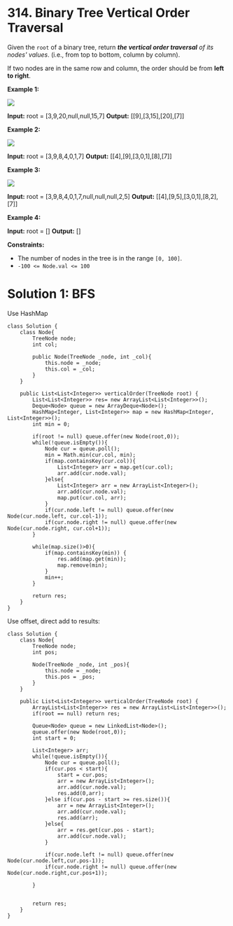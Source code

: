 # 314. Binary Tree Vertical Order Traversal
Given the  `root`  of a binary tree, return  _**the vertical order traversal**  of its nodes' values_. (i.e., from top to bottom, column by column).

If two nodes are in the same row and column, the order should be from  **left to right**.

**Example 1:**

![](https://assets.leetcode.com/uploads/2021/01/28/vtree1.jpg)

**Input:** root = [3,9,20,null,null,15,7]
**Output:** [[9],[3,15],[20],[7]]

**Example 2:**

![](https://assets.leetcode.com/uploads/2021/01/28/vtree2-1.jpg)

**Input:** root = [3,9,8,4,0,1,7]
**Output:** [[4],[9],[3,0,1],[8],[7]]

**Example 3:**

![](https://assets.leetcode.com/uploads/2021/01/28/vtree2.jpg)

**Input:** root = [3,9,8,4,0,1,7,null,null,null,2,5]
**Output:** [[4],[9,5],[3,0,1],[8,2],[7]]

**Example 4:**

**Input:** root = []
**Output:** []

**Constraints:**

-   The number of nodes in the tree is in the range  `[0, 100]`.
-   `-100 <= Node.val <= 100`

# Solution 1:  BFS
Use HashMap 
```
class Solution {
    class Node{
        TreeNode node;
        int col;
        
        public Node(TreeNode _node, int _col){
            this.node = _node;
            this.col = _col;
        }
    }
    
    public List<List<Integer>> verticalOrder(TreeNode root) {
        List<List<Integer>> res= new ArrayList<List<Integer>>();
        Deque<Node> queue = new ArrayDeque<Node>();
        HashMap<Integer, List<Integer>> map = new HashMap<Integer, List<Integer>>();
        int min = 0;
        
        if(root != null) queue.offer(new Node(root,0));
        while(!queue.isEmpty()){
            Node cur = queue.poll();
            min = Math.min(cur.col, min);
            if(map.containsKey(cur.col)){
                List<Integer> arr = map.get(cur.col);
                arr.add(cur.node.val);
            }else{
                List<Integer> arr = new ArrayList<Integer>();
                arr.add(cur.node.val);
                map.put(cur.col, arr);
            }
            if(cur.node.left != null) queue.offer(new Node(cur.node.left, cur.col-1));
            if(cur.node.right != null) queue.offer(new Node(cur.node.right, cur.col+1));
        }
        
        while(map.size()>0){
            if(map.containsKey(min)) {
                res.add(map.get(min));
                map.remove(min);
            }
            min++;
        }
        
        return res;
    }
}
```

Use offset, direct add to results:
```
class Solution {
    class Node{
        TreeNode node;
        int pos;

        Node(TreeNode _node, int _pos){
            this.node = _node;
            this.pos = _pos;
        }
    }
    
    public List<List<Integer>> verticalOrder(TreeNode root) {
        ArrayList<List<Integer>> res = new ArrayList<List<Integer>>();
        if(root == null) return res;
        
        Queue<Node> queue = new LinkedList<Node>();
        queue.offer(new Node(root,0));
        int start = 0;
        
        List<Integer> arr;
        while(!queue.isEmpty()){
            Node cur = queue.poll();
            if(cur.pos < start){
                start = cur.pos;
                arr = new ArrayList<Integer>();
                arr.add(cur.node.val);
                res.add(0,arr);    
            }else if(cur.pos - start >= res.size()){
                arr = new ArrayList<Integer>();
                arr.add(cur.node.val);
                res.add(arr);    
            }else{
                arr = res.get(cur.pos - start);
                arr.add(cur.node.val);
            }
                
            if(cur.node.left != null) queue.offer(new Node(cur.node.left,cur.pos-1));
            if(cur.node.right != null) queue.offer(new Node(cur.node.right,cur.pos+1));
            
        }
        
        
        return res;
    }
}
```